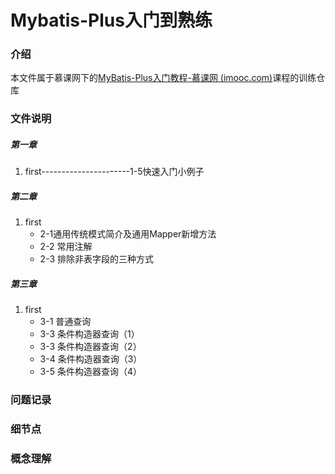 # Mybatis-Plus入门到熟练

### 介绍

本文件属于慕课网下的[MyBatis-Plus入门教程-慕课网 (imooc.com)](https://www.imooc.com/learn/1130)课程的训练仓库

### 文件说明

##### 第一章

1. first----------------------1-5快速入门小例子

##### 第二章

1. first
   - 2-1通用传统模式简介及通用Mapper新增方法
   - 2-2 常用注解
   - 2-3 排除非表字段的三种方式

##### 第三章

1. first
   - 3-1 普通查询
   - 3-3 条件构造器查询（1）
   - 3-3 条件构造器查询（2）
   - 3-4 条件构造器查询（3）
   - 3-5 条件构造器查询（4）

### 问题记录

### 细节点

### 概念理解



